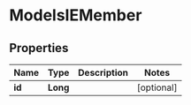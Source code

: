 
# ModelsIEMember

## Properties
Name | Type | Description | Notes
------------ | ------------- | ------------- | -------------
**id** | **Long** |  |  [optional]



